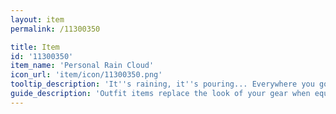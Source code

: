 ```yaml
---
layout: item
permalink: /11300350

title: Item
id: '11300350'
item_name: 'Personal Rain Cloud'
icon_url: 'item/icon/11300350.png'
tooltip_description: 'It''s raining, it''s pouring... Everywhere you go!'
guide_description: 'Outfit items replace the look of your gear when equipped.'
---
```

